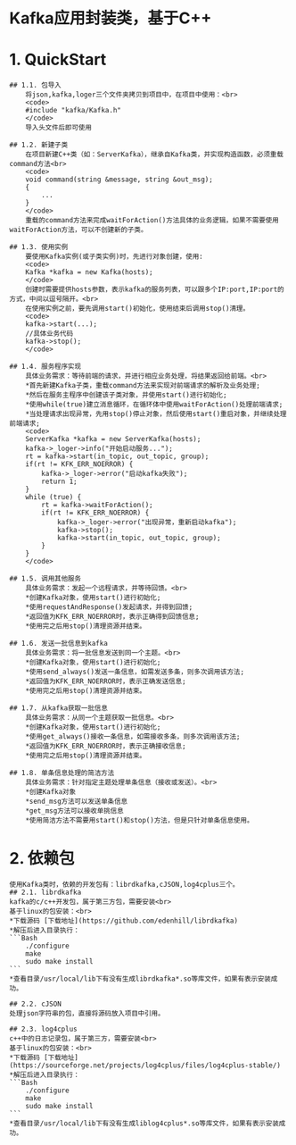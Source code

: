Kafka应用封装类，基于C++
==

# 1. QuickStart
    ## 1.1. 包导入
        将json,kafka,loger三个文件夹拷贝到项目中，在项目中使用：<br>
        <code>
        #include "kafka/Kafka.h"
        </code>
        导入头文件后即可使用

    ## 1.2. 新建子类
        在项目新建C++类（如：ServerKafka），继承自Kafka类，并实现构造函数，必须重载command方法<br>
        <code>
        void command(string &message, string &out_msg);
        {
            ...
        }
        </code>
        重载的command方法来完成waitForAction()方法具体的业务逻辑，如果不需要使用waitForAction方法，可以不创建新的子类。

    ## 1.3. 使用实例
        要使用Kafka实例(或子类实例)时，先进行对象创建，使用:
        <code>
        Kafka *kafka = new Kafka(hosts);
        </code>
        创建时需要提供hosts参数，表示kafka的服务列表，可以跟多个IP:port,IP:port的方式，中间以逗号隔开。<br>
        在使用实例之前，要先调用start()初始化，使用结束后调用stop()清理。
        <code>
        kafka->start(...);
        //具体业务代码
        kafka->stop();
        </code>

    ## 1.4. 服务程序实现
        具体业务需求：等待前端的请求，并进行相应业务处理，将结果返回给前端。<br>
        *首先新建Kafka子类，重载command方法来实现对前端请求的解析及业务处理;
        *然后在服务主程序中创建该子类对象，并使用start()进行初始化;
        *使用while(true)建立消息循环，在循环体中使用waitForAction()处理前端请求;
        *当处理请求出现异常，先用stop()停止对象，然后使用start()重启对象，并继续处理前端请求;
        <code>
        ServerKafka *kafka = new ServerKafka(hosts);
        kafka->_loger->info("开始启动服务...");
        rt = kafka->start(in_topic, out_topic, group);
        if(rt != KFK_ERR_NOERROR) {
            kafka->_loger->error("启动kafka失败");
            return 1;
        }
        while (true) {
            rt = kafka->waitForAction();
            if(rt != KFK_ERR_NOERROR) {
                kafka->_loger->error("出现异常，重新启动kafka");
                kafka->stop();
                kafka->start(in_topic, out_topic, group);
            }
        }
        </code>

    ## 1.5. 调用其他服务
        具体业务需求：发起一个远程请求，并等待回馈。<br>
        *创建Kafka对象，使用start()进行初始化;
        *使用requestAndResponse()发起请求，并得到回馈;
        *返回值为KFK_ERR_NOERROR时，表示正确得到回馈信息;
        *使用完之后用stop()清理资源并结束。

    ## 1.6. 发送一批信息到kafka
        具体业务需求：将一批信息发送到同一个主题。<br>
        *创建Kafka对象，使用start()进行初始化;
        *使用send_always()发送一条信息，如需发送多条，则多次调用该方法;
        *返回值为KFK_ERR_NOERROR时，表示正确发送信息;
        *使用完之后用stop()清理资源并结束。

    ## 1.7. 从kafka获取一批信息
        具体业务需求：从同一个主题获取一批信息。<br>
        *创建Kafka对象，使用start()进行初始化;
        *使用get_always()接收一条信息，如需接收多条，则多次调用该方法;
        *返回值为KFK_ERR_NOERROR时，表示正确接收信息;
        *使用完之后用stop()清理资源并结束。

    ## 1.8. 单条信息处理的简洁方法
        具体业务需求：针对指定主题处理单条信息（接收或发送）。<br>
        *创建Kafka对象
        *send_msg方法可以发送单条信息
        *get_msg方法可以接收单挑信息
        *使用简洁方法不需要用start()和stop()方法，但是只针对单条信息使用。

# 2. 依赖包
    使用Kafka类时，依赖的开发包有：librdkafka,cJSON,log4cplus三个。
    ## 2.1. librdkafka
    kafka的c/c++开发包，属于第三方包，需要安装<br>
    基于linux的包安装：<br>
    *下载源码 [下载地址](https://github.com/edenhill/librdkafka)
    *解压后进入目录执行：
    ```Bash
        ./configure
        make
        sudo make install
    ```
    *查看目录/usr/local/lib下有没有生成librdkafka*.so等库文件，如果有表示安装成功。

    ## 2.2. cJSON
    处理json字符串的包，直接将源码放入项目中引用。

    ## 2.3. log4cplus
    c++中的日志记录包，属于第三方，需要安装<br>
    基于linux的包安装：<br>
    *下载源码 [下载地址](https://sourceforge.net/projects/log4cplus/files/log4cplus-stable/)
    *解压后进入目录执行：
    ```Bash
        ./configure
        make
        sudo make install
    ```
    *查看目录/usr/local/lib下有没有生成liblog4cplus*.so等库文件，如果有表示安装成功。

